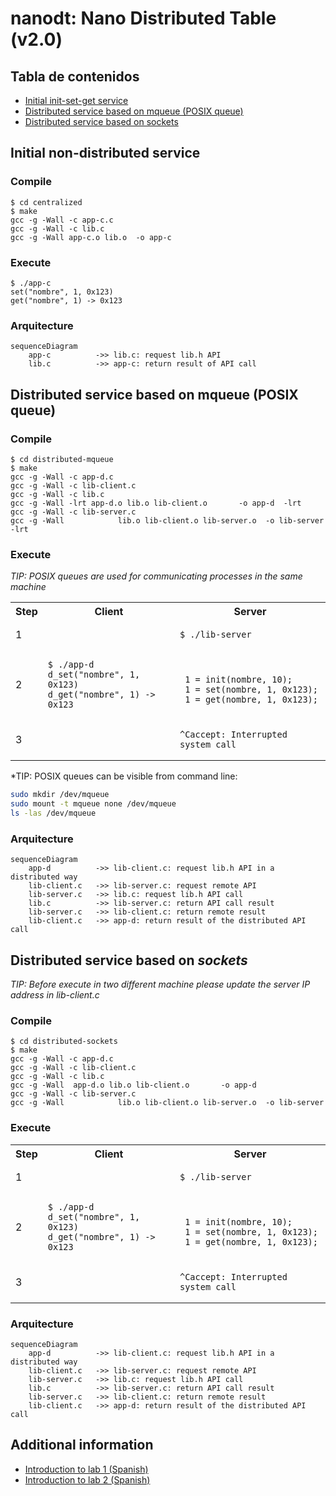 # nanodt: Nano Distributed Table (v2.0)

## Tabla de contenidos
  * [Initial init-set-get service](#initial-non-distributed-service)
  * [Distributed service based on mqueue (POSIX queue)](#distributed-service-based-on-mqueue-posix-queue)
  * [Distributed service based on sockets](#distributed-service-based-on-sockets)


## Initial non-distributed service

### Compile 

```
$ cd centralized
$ make
gcc -g -Wall -c app-c.c
gcc -g -Wall -c lib.c
gcc -g -Wall app-c.o lib.o  -o app-c
```

### Execute 

```
$ ./app-c
set("nombre", 1, 0x123)
get("nombre", 1) -> 0x123
```

### Arquitecture

```mermaid
sequenceDiagram
    app-c          ->> lib.c: request lib.h API
    lib.c          ->> app-c: return result of API call
```


## Distributed service based on mqueue (POSIX queue)

### Compile 

```
$ cd distributed-mqueue
$ make
gcc -g -Wall -c app-d.c
gcc -g -Wall -c lib-client.c
gcc -g -Wall -c lib.c
gcc -g -Wall -lrt app-d.o lib.o lib-client.o       -o app-d  -lrt
gcc -g -Wall -c lib-server.c
gcc -g -Wall            lib.o lib-client.o lib-server.o  -o lib-server  -lrt
```

### Execute 

*TIP: POSIX queues are used for communicating processes in the same machine*

<html>
<table>
<tr><th>Step</th><th>Client</th><th>Server</th></tr>
<tr>
<td>1</td>
<td></td>
<td>
 
```
$ ./lib-server
```
 
</td>
</tr>

<tr>
<td>2</td>
<td>

```
$ ./app-d
d_set("nombre", 1, 0x123)
d_get("nombre", 1) -> 0x123
```

</td>
<td>
 
```

 1 = init(nombre, 10);
 1 = set(nombre, 1, 0x123);
 1 = get(nombre, 1, 0x123);
```
 
</td>
</tr>

<tr>
<td>3</td>
<td></td>
<td>

```
^Caccept: Interrupted system call
```

</td>
</tr>
</table>
</html>

*TIP: POSIX queues can be visible from command line:

``` bash
sudo mkdir /dev/mqueue
sudo mount -t mqueue none /dev/mqueue
ls -las /dev/mqueue
```

### Arquitecture 

```mermaid
sequenceDiagram
    app-d          ->> lib-client.c: request lib.h API in a distributed way
    lib-client.c   ->> lib-server.c: request remote API
    lib-server.c   ->> lib.c: request lib.h API call
    lib.c          ->> lib-server.c: return API call result
    lib-server.c   ->> lib-client.c: return remote result
    lib-client.c   ->> app-d: return result of the distributed API call
```


## Distributed service based on *sockets*

*TIP: Before execute in two different machine please update the server IP address in lib-client.c*

### Compile 

```
$ cd distributed-sockets
$ make
gcc -g -Wall -c app-d.c
gcc -g -Wall -c lib-client.c
gcc -g -Wall -c lib.c
gcc -g -Wall  app-d.o lib.o lib-client.o       -o app-d
gcc -g -Wall -c lib-server.c
gcc -g -Wall            lib.o lib-client.o lib-server.o  -o lib-server
```

### Execute 

<html>
<table>
<tr><th>Step</th><th>Client</th><th>Server</th></tr>
<tr>
<td>1</td>
<td></td>
<td>
 
```
$ ./lib-server
```
 
</td>
</tr>

<tr>
<td>2</td>
<td>

```
$ ./app-d
d_set("nombre", 1, 0x123)
d_get("nombre", 1) -> 0x123
```

</td>
<td>
 
```

 1 = init(nombre, 10);
 1 = set(nombre, 1, 0x123);
 1 = get(nombre, 1, 0x123);
```
 
</td>
</tr>

<tr>
<td>3</td>
<td></td>
<td>

```
^Caccept: Interrupted system call
```

</td>
</tr>
</table>
</html>

### Arquitecture 

```mermaid
sequenceDiagram
    app-d          ->> lib-client.c: request lib.h API in a distributed way
    lib-client.c   ->> lib-server.c: request remote API
    lib-server.c   ->> lib.c: request lib.h API call
    lib.c          ->> lib-server.c: return API call result
    lib-server.c   ->> lib-client.c: return remote result
    lib-client.c   ->> app-d: return result of the distributed API call
```


## Additional information

 * [Introduction to lab 1 (Spanish)](https://www.youtube.com/watch?v=LWeuoihcKyI)
 * [Introduction to lab 2 (Spanish)](https://www.youtube.com/watch?v=tmFu_JenEi0)

